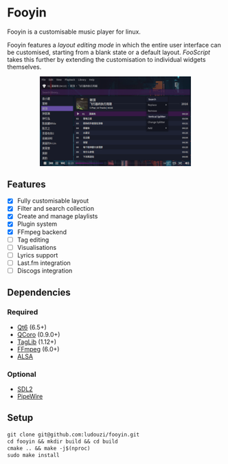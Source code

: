 <!-- <p align="center">
<picture>
  <source media="(prefers-color-scheme: dark)" srcset="https://raw.githubusercontent.com/ludouzi/fooyin/master/data/images/logo-dark.svg">
  <source media="(prefers-color-scheme: light)" srcset="https://raw.githubusercontent.com/ludouzi/fooyin/master/data/images/logo.svg">
  <img alt="Fooyin logo." align="center" width=35% src="https://raw.githubusercontent.com/ludouzi/fooyin/master/data/images/logo.svg">
</picture>
</p> -->

# Fooyin

Fooyin is a customisable music player for linux.

Fooyin features a _layout editing mode_
in which the entire user interface can be customised, 
starting from a blank state or a default layout. _FooScript_ takes this further by extending the customisation to individual widgets themselves.

<p align="center">
<img src="data/images/editing.png" width="70%" style="vertical-align:middle">
</p>

## Features

* [x] Fully customisable layout
* [x] Filter and search collection
* [x] Create and manage playlists
* [x] Plugin system
* [x] FFmpeg backend
* [ ] Tag editing
* [ ] Visualisations
* [ ] Lyrics support
* [ ] Last.fm integration
* [ ] Discogs integration

## Dependencies

### Required

* [Qt6](https://www.qt.io) (6.5+)
* [QCoro](https://github.com/danvratil/qcoro) (0.9.0+)
* [TagLib](https://taglib.org) (1.12+)
* [FFmpeg](https://ffmpeg.org) (6.0+)
* [ALSA](https://alsa-project.org)

### Optional

* [SDL2](https://www.libsdl.org)
* [PipeWire](https://pipewire.org)

## Setup

```
git clone git@github.com:ludouzi/fooyin.git
cd fooyin && mkdir build && cd build
cmake .. && make -j$(nproc)
sudo make install
```
